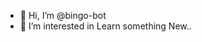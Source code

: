 - 👋 Hi, I’m @bingo-bot
- 👀 I’m interested in Learn something New..

<!---
inigo-bot/inigo-bot is a ✨ special ✨ repository because its `README.md` (this file) appears on your GitHub profile.
You can click the Preview link to take a look at your changes.
--->
